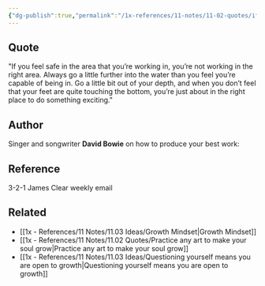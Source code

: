 ```yaml
---
{"dg-publish":true,"permalink":"/1x-references/11-notes/11-02-quotes/if-you-feel-safe-in-the-area-you-are-working-in-you-are-not-working-in-the-right-area-david-bowie/","title":"If you feel safe in the area you are working in you are not working in the right area - David Bowie"}
---
```



## Quote
"If you feel safe in the area that you’re working in, you’re not working in the right area. Always go a little further into the water than you feel you’re capable of being in. Go a little bit out of your depth, and when you don’t feel that your feet are quite touching the bottom, you’re just about in the right place to do something exciting."

## Author
Singer and songwriter **David Bowie** on how to produce your best work:

## Reference
3-2-1 James Clear weekly email

## Related
- [[1x - References/11 Notes/11.03 Ideas/Growth Mindset\|Growth Mindset]]
- [[1x - References/11 Notes/11.02 Quotes/Practice any art to make your soul grow\|Practice any art to make your soul grow]]
- [[1x - References/11 Notes/11.03 Ideas/Questioning yourself means you are open to growth\|Questioning yourself means you are open to growth]]